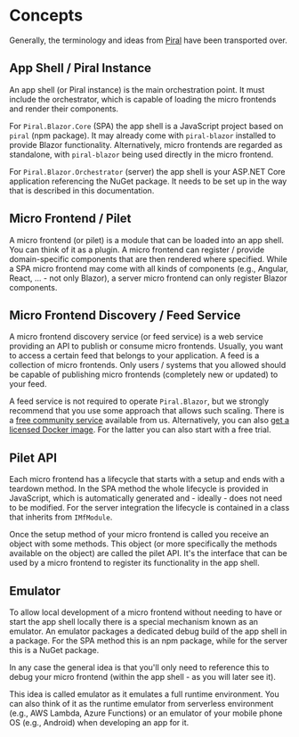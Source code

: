 # Concepts

Generally, the terminology and ideas from [Piral](https://www.piral.io) have been transported over.

## App Shell / Piral Instance

An app shell (or Piral instance) is the main orchestration point. It must include the orchestrator, which is capable of loading the micro frontends and render their components.

For `Piral.Blazor.Core` (SPA) the app shell is a JavaScript project based on `piral` (npm package). It may already come with `piral-blazor` installed to provide Blazor functionality. Alternatively, micro frontends are regarded as standalone, with `piral-blazor` being used directly in the micro frontend.

For `Piral.Blazor.Orchestrator` (server) the app shell is your ASP.NET Core application referencing the NuGet package. It needs to be set up in the way that is described in this documentation.

## Micro Frontend / Pilet

A micro frontend (or pilet) is a module that can be loaded into an app shell. You can think of it as a plugin. A micro frontend can register / provide domain-specific components that are then rendered where specified. While a SPA micro frontend may come with all kinds of components (e.g., Angular, React, ... - not only Blazor), a server micro frontend can only register Blazor components.

## Micro Frontend Discovery / Feed Service

A micro frontend discovery service (or feed service) is a web service providing an API to publish or consume micro frontends. Usually, you want to access a certain feed that belongs to your application. A feed is a collection of micro frontends. Only users / systems that you allowed should be capable of publishing micro frontends (completely new or updated) to your feed.

A feed service is not required to operate `Piral.Blazor`, but we strongly recommend that you use some approach that allows such scaling. There is a [free community service](https://feed.piral.cloud) available from us. Alternatively, you can also [get a licensed Docker image](https://www.piral.cloud). For the latter you can also start with a free trial.

## Pilet API

Each micro frontend has a lifecycle that starts with a setup and ends with a teardown method. In the SPA method the whole lifecycle is provided in JavaScript, which is automatically generated and - ideally - does not need to be modified. For the server integration the lifecycle is contained in a class that inherits from `IMfModule`.

Once the setup method of your micro frontend is called you receive an object with some methods. This object (or more specifically the methods available on the object) are called the pilet API. It's the interface that can be used by a micro frontend to register its functionality in the app shell.

## Emulator

To allow local development of a micro frontend without needing to have or start the app shell locally there is a special mechanism known as an emulator. An emulator packages a dedicated debug build of the app shell in a package. For the SPA method this is an npm package, while for the server this is a NuGet package.

In any case the general idea is that you'll only need to reference this to debug your micro frontend (within the app shell - as you will later see it).

This idea is called emulator as it emulates a full runtime environment. You can also think of it as the runtime emulator from serverless environment (e.g., AWS Lambda, Azure Functions) or an emulator of your mobile phone OS (e.g., Android) when developing an app for it.
